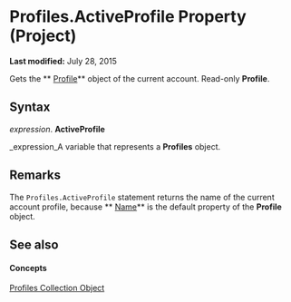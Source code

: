 
# Profiles.ActiveProfile Property (Project)

 **Last modified:** July 28, 2015

Gets the  ** [Profile](92ae9d1a-ea4d-1814-1655-f0798f4b18d0.md)** object of the current account. Read-only **Profile**.

## Syntax

 _expression_. **ActiveProfile**

 _expression_A variable that represents a  **Profiles** object.


## Remarks

The  `Profiles.ActiveProfile` statement returns the name of the current account profile, because ** [Name](98e1ca12-ecaa-aaae-de48-352301c28e50.md)** is the default property of the **Profile** object.


## See also


#### Concepts


 [Profiles Collection Object](0e25c828-6482-4d68-f482-ae72c919f338.md)
